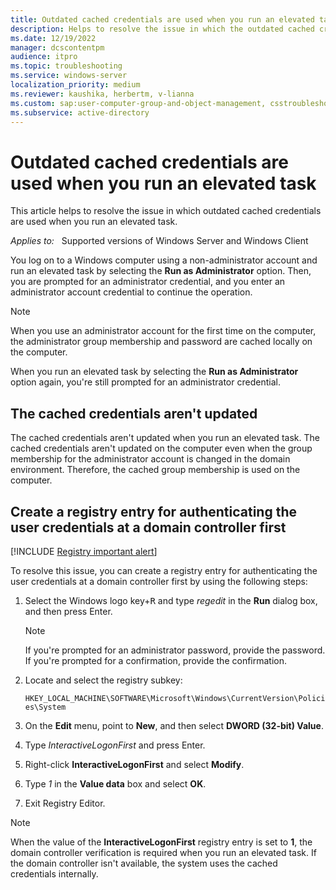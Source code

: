 ```yaml
---
title: Outdated cached credentials are used when you run an elevated task
description: Helps to resolve the issue in which the outdated cached credentials are used when you run an elevated task.
ms.date: 12/19/2022
manager: dcscontentpm
audience: itpro
ms.topic: troubleshooting
ms.service: windows-server
localization_priority: medium
ms.reviewer: kaushika, herbertm, v-lianna
ms.custom: sap:user-computer-group-and-object-management, csstroubleshoot
ms.subservice: active-directory
---
```

# Outdated cached credentials are used when you run an elevated task

This article helps to resolve the issue in which outdated cached credentials are used when you run an elevated task.

_Applies to:_ &nbsp; Supported versions of Windows Server and Windows Client

You log on to a Windows computer using a non-administrator account and run an elevated task by selecting the **Run as Administrator** option. Then, you are prompted for an administrator credential, and you enter an administrator account credential to continue the operation.

> [!NOTE]
> When you use an administrator account for the first time on the computer, the administrator group membership and password are cached locally on the computer.

When you run an elevated task by selecting the **Run as Administrator** option again, you're still prompted for an administrator credential.

## The cached credentials aren't updated

The cached credentials aren't updated when you run an elevated task. The cached credentials aren't updated on the computer even when the group membership for the administrator account is changed in the domain environment. Therefore, the cached group membership is used on the computer.

## Create a registry entry for authenticating the user credentials at a domain controller first

[!INCLUDE [Registry important alert](../../includes/registry-important-alert.md)]

To resolve this issue, you can create a registry entry for authenticating the user credentials at a domain controller first by using the following steps:

1. Select the Windows logo key+<kbd>R</kbd> and type *regedit* in the **Run** dialog box, and then press Enter.

    > [!NOTE]
    > If you're prompted for an administrator password, provide the password. If you're prompted for a confirmation, provide the confirmation.

2. Locate and select the registry subkey:

    `HKEY_LOCAL_MACHINE\SOFTWARE\Microsoft\Windows\CurrentVersion\Policies\System`
3. On the **Edit** menu, point to **New**, and then select **DWORD (32-bit) Value**.
4. Type *InteractiveLogonFirst* and press Enter.
5. Right-click **InteractiveLogonFirst** and select **Modify**.
6. Type *1* in the **Value data** box and select **OK**.
7. Exit Registry Editor.

> [!NOTE]
> When the value of the **InteractiveLogonFirst** registry entry is set to **1**, the domain controller verification is required when you run an elevated task. If the domain controller isn't available, the system uses the cached credentials internally.
